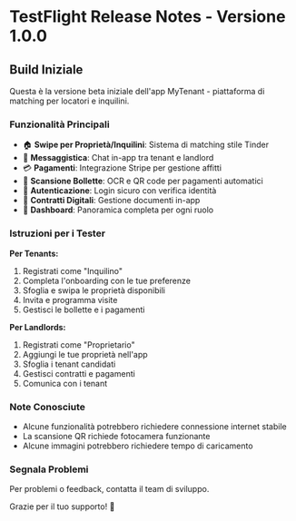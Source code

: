 # TestFlight Release Notes - Versione 1.0.0

## Build Iniziale

Questa è la versione beta iniziale dell'app MyTenant - piattaforma di matching per locatori e inquilini.

### Funzionalità Principali
- 🏠 **Swipe per Proprietà/Inquilini**: Sistema di matching stile Tinder
- 💬 **Messaggistica**: Chat in-app tra tenant e landlord
- 💳 **Pagamenti**: Integrazione Stripe per gestione affitti
- 📸 **Scansione Bollette**: OCR e QR code per pagamenti automatici
- 🔐 **Autenticazione**: Login sicuro con verifica identità
- 📄 **Contratti Digitali**: Gestione documenti in-app
- 🏢 **Dashboard**: Panoramica completa per ogni ruolo

### Istruzioni per i Tester

**Per Tenants:**
1. Registrati come "Inquilino"
2. Completa l'onboarding con le tue preferenze
3. Sfoglia e swipa le proprietà disponibili
4. Invita e programma visite
5. Gestisci le bollette e i pagamenti

**Per Landlords:**
1. Registrati come "Proprietario"
2. Aggiungi le tue proprietà nell'app
3. Sfoglia i tenant candidati
4. Gestisci contratti e pagamenti
5. Comunica con i tenant

### Note Conosciute
- Alcune funzionalità potrebbero richiedere connessione internet stabile
- La scansione QR richiede fotocamera funzionante
- Alcune immagini potrebbero richiedere tempo di caricamento

### Segnala Problemi
Per problemi o feedback, contatta il team di sviluppo.

Grazie per il tuo supporto! 🙏


